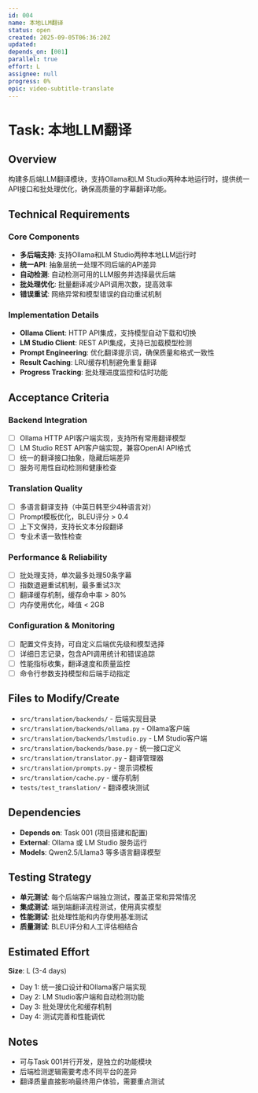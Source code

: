 ```yaml
---
id: 004
name: 本地LLM翻译
status: open
created: 2025-09-05T06:36:20Z
updated: 
depends_on: [001]
parallel: true
effort: L
assignee: null
progress: 0%
epic: video-subtitle-translate
---
```


# Task: 本地LLM翻译

## Overview
构建多后端LLM翻译模块，支持Ollama和LM Studio两种本地运行时，提供统一API接口和批处理优化，确保高质量的字幕翻译功能。

## Technical Requirements

### Core Components
- **多后端支持**: 支持Ollama和LM Studio两种本地LLM运行时
- **统一API**: 抽象层统一处理不同后端的API差异
- **自动检测**: 自动检测可用的LLM服务并选择最优后端
- **批处理优化**: 批量翻译减少API调用次数，提高效率
- **错误重试**: 网络异常和模型错误的自动重试机制

### Implementation Details
- **Ollama Client**: HTTP API集成，支持模型自动下载和切换
- **LM Studio Client**: REST API集成，支持已加载模型检测
- **Prompt Engineering**: 优化翻译提示词，确保质量和格式一致性
- **Result Caching**: LRU缓存机制避免重复翻译
- **Progress Tracking**: 批处理进度监控和估时功能

## Acceptance Criteria

### Backend Integration
- [ ] Ollama HTTP API客户端实现，支持所有常用翻译模型
- [ ] LM Studio REST API客户端实现，兼容OpenAI API格式
- [ ] 统一的翻译接口抽象，隐藏后端差异
- [ ] 服务可用性自动检测和健康检查

### Translation Quality
- [ ] 多语言翻译支持（中英日韩至少4种语言对）
- [ ] Prompt模板优化，BLEU评分 > 0.4
- [ ] 上下文保持，支持长文本分段翻译
- [ ] 专业术语一致性检查

### Performance & Reliability
- [ ] 批处理支持，单次最多处理50条字幕
- [ ] 指数退避重试机制，最多重试3次
- [ ] 翻译缓存机制，缓存命中率 > 80%
- [ ] 内存使用优化，峰值 < 2GB

### Configuration & Monitoring
- [ ] 配置文件支持，可自定义后端优先级和模型选择
- [ ] 详细日志记录，包含API调用统计和错误追踪
- [ ] 性能指标收集，翻译速度和质量监控
- [ ] 命令行参数支持模型和后端手动指定

## Files to Modify/Create
- `src/translation/backends/` - 后端实现目录
- `src/translation/backends/ollama.py` - Ollama客户端
- `src/translation/backends/lmstudio.py` - LM Studio客户端  
- `src/translation/backends/base.py` - 统一接口定义
- `src/translation/translator.py` - 翻译管理器
- `src/translation/prompts.py` - 提示词模板
- `src/translation/cache.py` - 缓存机制
- `tests/test_translation/` - 翻译模块测试

## Dependencies
- **Depends on**: Task 001 (项目搭建和配置)
- **External**: Ollama 或 LM Studio 服务运行
- **Models**: Qwen2.5/Llama3 等多语言翻译模型

## Testing Strategy
- **单元测试**: 每个后端客户端独立测试，覆盖正常和异常情况
- **集成测试**: 端到端翻译流程测试，使用真实模型
- **性能测试**: 批处理性能和内存使用基准测试  
- **质量测试**: BLEU评分和人工评估相结合

## Estimated Effort
**Size**: L (3-4 days)
- Day 1: 统一接口设计和Ollama客户端实现
- Day 2: LM Studio客户端和自动检测功能
- Day 3: 批处理优化和缓存机制
- Day 4: 测试完善和性能调优

## Notes
- 可与Task 001并行开发，是独立的功能模块
- 后端检测逻辑需要考虑不同平台的差异
- 翻译质量直接影响最终用户体验，需要重点测试
